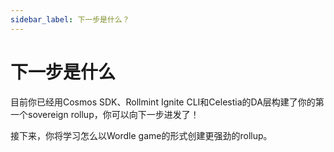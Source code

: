 ```yaml
---
sidebar_label: 下一步是什么？
---
```


# 下一步是什么

目前你已经用Cosmos SDK、Rollmint Ignite CLI和Celestia的DA层构建了你的第一个sovereign rollup，你可以向下一步进发了！

接下来，你将学习怎么以Wordle game的形式创建更强劲的rollup。
